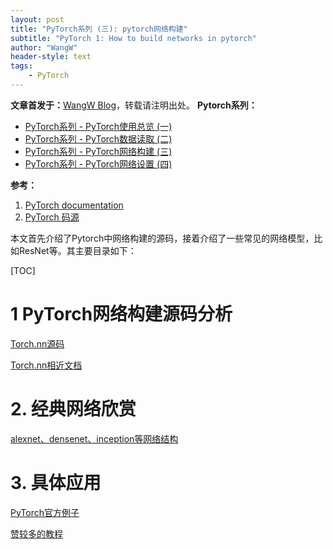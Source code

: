 ```yaml
---
layout: post
title: "PyTorch系列 (三): pytorch网络构建"
subtitle: "PyTorch 1: How to build networks in pytorch"
author: "WangW"
header-style: text
tags: 
    - PyTorch
---
```


**文章首发于：**[WangW Blog](https://likewind.top)，转载请注明出处。
**Pytorch系列：**

- [PyTorch系列 - PyTorch使用总览 (一)](https://likewind.top/2019/01/17/Pytorch-introduction/)
- [PyTorch系列 - PyTorch数据读取 (二)](https://likewind.top/2019/02/01/Pytorch-dataprocess/)
- [PyTorch系列 - PyTorch网络构建 (三)](https://likewind.top/2019/02/15/Pytorch-networks/)
- [PyTorch系列 - PyTorch网络设置 (四)](https://likewind.top/2019/02/19/Pytorch-setting/)

**参考：**

1. [PyTorch documentation](https://pytorch.org/docs/stable/data.html)
2. [PyTorch 码源](https://github.com/pytorch/)

本文首先介绍了Pytorch中网络构建的源码，接着介绍了一些常见的网络模型，比如ResNet等。其主要目录如下：

[TOC]

# 1 PyTorch网络构建源码分析

[Torch.nn源码](https://github.com/pytorch/pytorch/tree/master/torch/nn)

[Torch.nn相近文档](https://pytorch.org/docs/stable/nn.html)

# 2. 经典网络欣赏

[alexnet、densenet、inception等网络结构](https://github.com/pytorch/vision/tree/master/torchvision/models)

# 3. 具体应用

[PyTorch官方例子](https://github.com/pytorch/examples)

[赞较多的教程](https://github.com/yunjey/pytorch-tutorial)

